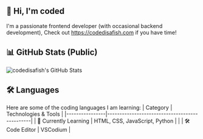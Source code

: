 ## 👋 Hi, I'm coded
I'm a passionate frontend developer (with occasional backend development), Check out https://codedisafish.com if you have time!

## 📊 GitHub Stats (Public) 
![codedisafish's GitHub Stats](https://github-readme-stats.vercel.app/api?username=codedisafish&show_icons=true&theme=tokyonight)

## 🛠️ Languages
Here are some of the coding languages I am learning:
| Category        | Technologies & Tools                          |
|----------------|-----------------------------------------------|
| 🌱 Currently Learning | HTML, CSS, JavaScript, Python               |                    |
| 🛠️ Code Editor   | VSCodium                                      |
